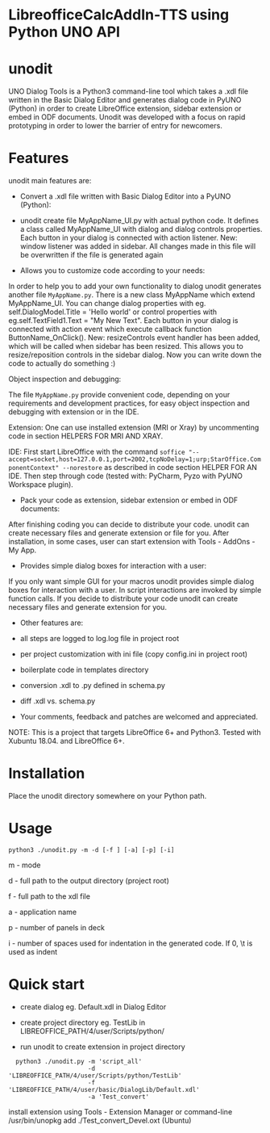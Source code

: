 # LibreofficeCalcAddIn-TTS using Python UNO API

# unodit
UNO Dialog Tools is a Python3 command-line tool which takes a .xdl file written in the Basic Dialog Editor and generates dialog code in PyUNO (Python) in order to create LibreOffice extension, sidebar extension or embed in ODF documents. Unodit was developed with a focus on rapid prototyping in order to lower the barrier of entry for newcomers.

# Features
unodit main features are:

- Convert a .xdl file written with Basic Dialog Editor into a PyUNO (Python):

- unodit create file MyAppName_UI.py with actual python code. It defines a class called MyAppName_UI with dialog and dialog controls properties. Each button in your dialog is connected with action listener. New: window listener was added in sidebar. All changes made in this file will be overwritten if the file is generated again

- Allows you to customize code according to your needs:

In order to help you to add your own functionality to dialog unodit generates another file `MyAppName.py`. There is a new class MyAppName which extend MyAppName_UI. You can change dialog properties with eg. self.DialogModel.Title = 'Hello world' or control properties with eg.self.TextField1.Text = "My New Text". Each button in your dialog is connected with action event which execute callback function ButtonName_OnClick(). New: resizeControls event handler has been added, which will be called when sidebar has been resized. This allows you to resize/reposition controls in the sidebar dialog. Now you can write down the code to actually do something :)

Object inspection and debugging:

The file `MyAppName.py` provide convenient code, depending on your requirements and development practices, for easy object inspection and debugging with extension or in the IDE.

Extension: One can use installed extension (MRI or Xray) by uncommenting code in section HELPERS FOR MRI AND  XRAY.

IDE: First start LibreOffice with the command `soffice "--accept=socket,host=127.0.0.1,port=2002,tcpNoDelay=1;urp;StarOffice.ComponentContext" --norestore` as described in code section HELPER FOR AN IDE. Then step through code (tested with: PyCharm, Pyzo with PyUNO Workspace plugin).

- Pack your code as extension, sidebar extension or embed in ODF documents:

After finishing coding you can decide to distribute your code. unodit can create necessary files and generate extension or file for you. After installation, in some cases, user can start extension with Tools - AddOns - My App.

- Provides simple dialog boxes for interaction with a user:

If you only want simple GUI for your macros unodit provides simple dialog boxes for interaction with a user. In script interactions are invoked by simple function calls. If you decide to distribute your code unodit can create necessary files and generate extension for you.

- Other features are:

- all steps are logged to log.log file in project root
- per project customization with ini file (copy config.ini in project root)
- boilerplate code in templates directory
- conversion .xdl to .py defined in schema.py
- diff .xdl vs. schema.py
- Your comments, feedback and patches are welcomed and appreciated.

NOTE: This is a project that targets LibreOffice 6+ and Python3. Tested with Xubuntu 18.04. and LibreOffice 6+.

# Installation
Place the unodit directory somewhere on your Python path.

# Usage
```
python3 ./unodit.py -m -d [-f ] [-a] [-p] [-i]
```
m - mode

d - full path to the output directory (project root)

f - full path to the xdl file

a - application name

p - number of panels in deck

i - number of spaces used for indentation in the generated code. If 0, \t is used as indent

# Quick start

- create dialog eg. Default.xdl in Dialog Editor

- create project directory eg. TestLib in LIBREOFFICE_PATH/4/user/Scripts/python/

- run unodit to create extension in project directory
```
  python3 ./unodit.py -m 'script_all'
                      -d 'LIBREOFFICE_PATH/4/user/Scripts/python/TestLib'
                      -f 'LIBREOFFICE_PATH/4/user/basic/DialogLib/Default.xdl'
                      -a 'Test_convert'
```
install extension using Tools - Extension Manager or command-line /usr/bin/unopkg add ./Test_convert_Devel.oxt (Ubuntu)
